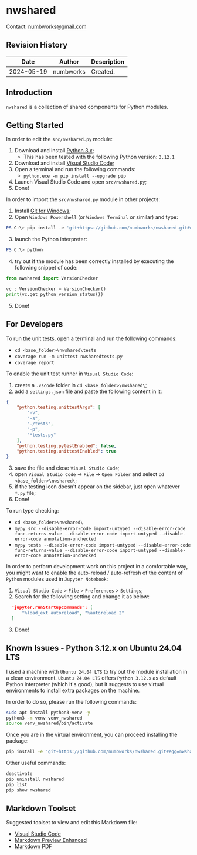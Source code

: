 # nwshared
Contact: numbworks@gmail.com

## Revision History

| Date | Author | Description |
|---|---|---|
| 2024-05-19 | numbworks | Created. |

## Introduction

`nwshared` is a collection of shared components for Python modules.

## Getting Started

In order to edit the `src/nwshared.py` module:

1. Download and install [Python 3.x](https://www.python.org/downloads/);
      - This has been tested with the following Python version: `3.12.1`
2. Download and install [Visual Studio Code](https://code.visualstudio.com/Download);
3. Open a terminal and run the following commands:
    - ```python.exe -m pip install --upgrade pip```
4. Launch Visual Studio Code and open `src/nwshared.py`;
5. Done!

In order to import the `src/nwshared.py` module in other projects:

1. Install [Git for Windows](https://git-scm.com/download/win);
2. Open `Windows Powershell` (or `Windows Terminal` or similar) and type:

```powershell
PS C:\> pip install -e 'git+https://github.com/numbworks/nwshared.git#egg=nwshared&subdirectory=src'
```

3. launch the Python interpreter:

```powershell
PS C:\> python
```

4. try out if the module has been correctly installed by executing the following snippet of code:

```python
from nwshared import VersionChecker

vc : VersionChecker = VersionChecker()
print(vc.get_python_version_status())
```

5. Done!

## For Developers

To run the unit tests, open a terminal and run the following commands:

- `cd <base_folder>\nwshared\tests`
- `coverage run -m unittest nwsharedtests.py`
- `coverage report`

To enable the unit test runner in `Visual Studio Code`:

1. create a `.vscode` folder in `cd <base_folder>\nwshared\`;
2. add a `settings.json` file and paste the following content in it:

  ```json
  {
      "python.testing.unittestArgs": [
          "-v",
          "-s",
          "./tests",
          "-p",
          "*tests.py"
      ],
      "python.testing.pytestEnabled": false,
      "python.testing.unittestEnabled": true
  }  
  ```
3. save the file and close `Visual Studio Code`;
4. open `Visual Studio Code` -> `File` -> `Open Folder` and select `cd <base_folder>\nwshared\`;
5. if the testing icon doesn't appear on the sidebar, just open whatever `*.py` file;
6. Done!

To run type checking:

- `cd <base_folder>\nwshared\`
- `mypy src --disable-error-code import-untyped --disable-error-code func-returns-value --disable-error-code import-untyped --disable-error-code annotation-unchecked`
- `mypy tests --disable-error-code import-untyped --disable-error-code func-returns-value --disable-error-code import-untyped --disable-error-code annotation-unchecked`

In order to perform development work on this project in a comfortable way, you might want to enable the auto-reload / auto-refresh of the content of `Python` modules used in `Jupyter Notebook`:

1.	`Visual Studio Code` > `File` > `Preferences` > `Settings`;
2.	Search for the following setting and change it as below:

  ```json
    "jupyter.runStartupCommands": [
        "%load_ext autoreload", "%autoreload 2"
    ]
  ```

3.	Done!

## Known Issues - Python 3.12.x on Ubuntu 24.04 LTS

I used a machine with `Ubuntu 24.04 LTS` to try out the module installation in a clean environment. `Ubuntu 24.04 LTS` offers `Python 3.12.x` as default Python interpreter (which it's good), but it suggests to use virtual environments to install extra packages on the machine.

In order to do so, please run the following commands:

```sh
sudo apt install python3-venv -y
python3 -m venv venv_nwshared
source venv_nwshared/bin/activate
```

Once you are in the virtual environment, you can proceed installing the package:

```sh
pip install -e 'git+https://github.com/numbworks/nwshared.git#egg=nwshared&subdirectory=src'
```

Other useful commands:

```sh
deactivate
pip uninstall nwshared
pip list
pip show nwshared
```

## Markdown Toolset

Suggested toolset to view and edit this Markdown file:

- [Visual Studio Code](https://code.visualstudio.com/)
- [Markdown Preview Enhanced](https://marketplace.visualstudio.com/items?itemName=shd101wyy.markdown-preview-enhanced)
- [Markdown PDF](https://marketplace.visualstudio.com/items?itemName=yzane.markdown-pdf)